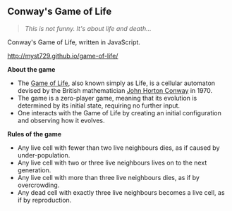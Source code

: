 Conway's Game of Life
---------------------

> _This is not funny. It's about life and death..._

Conway's Game of Life, written in JavaScript.

http://myst729.github.io/game-of-life/

**About the game**

+ The [Game of Life](http://en.wikipedia.org/wiki/Conway's_Game_of_Life), also known simply as Life, is a cellular automaton devised by the British mathematician [John Horton Conway](http://en.wikipedia.org/wiki/John_Horton_Conway) in 1970.
+ The game is a zero-player game, meaning that its evolution is determined by its initial state, requiring no further input.
+ One interacts with the Game of Life by creating an initial configuration and observing how it evolves.

**Rules of the game**

+ Any live cell with fewer than two live neighbours dies, as if caused by under-population.
+ Any live cell with two or three live neighbours lives on to the next generation.
+ Any live cell with more than three live neighbours dies, as if by overcrowding.
+ Any dead cell with exactly three live neighbours becomes a live cell, as if by reproduction.
